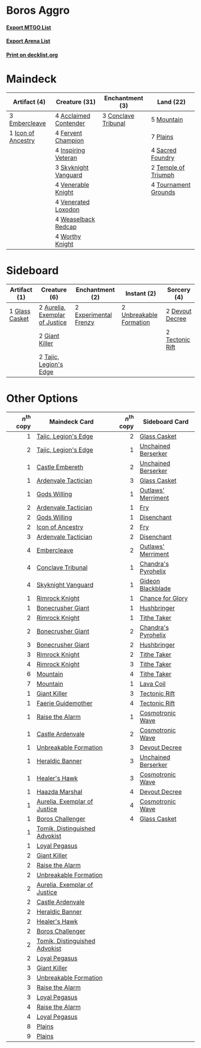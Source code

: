 # Boros Aggro

#### [Export MTGO List](../collection/Boros%20Aggro/Boros%20Aggro.txt)
#### [Export Arena List](../collection/Boros%20Aggro/Boros%20Aggro_arena.txt)
#### [Print on decklist.org](http://decklist.org/?deckmain=4%09Acclaimed%20Contender%0A3%09Conclave%20Tribunal%0A3%09Embercleave%0A4%09Fervent%20Champion%0A1%09Icon%20of%20Ancestry%0A4%09Inspiring%20Veteran%0A5%09Mountain%0A7%09Plains%0A4%09Sacred%20Foundry%0A3%09Skyknight%20Vanguard%0A2%09Temple%20of%20Triumph%0A4%09Tournament%20Grounds%0A4%09Venerable%20Knight%0A4%09Venerated%20Loxodon%0A4%09Weaselback%20Redcap%0A4%09Worthy%20Knight&deckside=2%09Aurelia,%20Exemplar%20of%20Justice%0A2%09Devout%20Decree%0A2%09Experimental%20Frenzy%0A2%09Giant%20Killer%0A1%09Glass%20Casket%0A2%09Tajic,%20Legion's%20Edge%0A2%09Tectonic%20Rift%0A2%09Unbreakable%20Formation)
# Maindeck

|                                        Artifact (4)                                         |                                         Creature (31)                                          |                                       Enchantment (3)                                        |                                           Land (22)                                           |
|---------------------------------------------------------------------------------------------|------------------------------------------------------------------------------------------------|----------------------------------------------------------------------------------------------|-----------------------------------------------------------------------------------------------|
|3 [Embercleave](http://gatherer.wizards.com/Pages/Card/Details.aspx?multiverseid=473082)     |4 [Acclaimed Contender](http://gatherer.wizards.com/Pages/Card/Details.aspx?multiverseid=472963)|3 [Conclave Tribunal](http://gatherer.wizards.com/Pages/Card/Details.aspx?multiverseid=452756)|5 [Mountain](http://gatherer.wizards.com/Pages/Card/Details.aspx?multiverseid=439859)          |
|1 [Icon of Ancestry](http://gatherer.wizards.com/Pages/Card/Details.aspx?multiverseid=466983)|4 [Fervent Champion](http://gatherer.wizards.com/Pages/Card/Details.aspx?multiverseid=473086)   |                                                                                              |7 [Plains](http://gatherer.wizards.com/Pages/Card/Details.aspx?multiverseid=439856)            |
|                                                                                             |4 [Inspiring Veteran](http://gatherer.wizards.com/Pages/Card/Details.aspx?multiverseid=473156)  |                                                                                              |4 [Sacred Foundry](http://gatherer.wizards.com/Pages/Card/Details.aspx?multiverseid=405106)    |
|                                                                                             |3 [Skyknight Vanguard](http://gatherer.wizards.com/Pages/Card/Details.aspx?multiverseid=466972) |                                                                                              |2 [Temple of Triumph](http://gatherer.wizards.com/Pages/Card/Details.aspx?multiverseid=373560) |
|                                                                                             |4 [Venerable Knight](http://gatherer.wizards.com/Pages/Card/Details.aspx?multiverseid=472997)   |                                                                                              |4 [Tournament Grounds](http://gatherer.wizards.com/Pages/Card/Details.aspx?multiverseid=473210)|
|                                                                                             |4 [Venerated Loxodon](http://gatherer.wizards.com/Pages/Card/Details.aspx?multiverseid=452780)  |                                                                                              |                                                                                               |
|                                                                                             |4 [Weaselback Redcap](http://gatherer.wizards.com/Pages/Card/Details.aspx?multiverseid=473110)  |                                                                                              |                                                                                               |
|                                                                                             |4 [Worthy Knight](http://gatherer.wizards.com/Pages/Card/Details.aspx?multiverseid=472998)      |                                                                                              |                                                                                               |


# Sideboard

|                                      Artifact (1)                                       |                                              Creature (6)                                               |                                        Enchantment (2)                                         |                                           Instant (2)                                            |                                       Sorcery (4)                                        |
|-----------------------------------------------------------------------------------------|---------------------------------------------------------------------------------------------------------|------------------------------------------------------------------------------------------------|--------------------------------------------------------------------------------------------------|------------------------------------------------------------------------------------------|
|1 [Glass Casket](http://gatherer.wizards.com/Pages/Card/Details.aspx?multiverseid=472977)|2 [Aurelia, Exemplar of Justice](http://gatherer.wizards.com/Pages/Card/Details.aspx?multiverseid=452903)|2 [Experimental Frenzy](http://gatherer.wizards.com/Pages/Card/Details.aspx?multiverseid=452849)|2 [Unbreakable Formation](http://gatherer.wizards.com/Pages/Card/Details.aspx?multiverseid=457173)|2 [Devout Decree](http://gatherer.wizards.com/Pages/Card/Details.aspx?multiverseid=466767)|
|                                                                                         |2 [Giant Killer](http://gatherer.wizards.com/Pages/Card/Details.aspx?multiverseid=472976)                |                                                                                                |                                                                                                  |2 [Tectonic Rift](http://gatherer.wizards.com/Pages/Card/Details.aspx?multiverseid=234568)|
|                                                                                         |2 [Tajic, Legion's Edge](http://gatherer.wizards.com/Pages/Card/Details.aspx?multiverseid=452954)        |                                                                                                |                                                                                                  |                                                                                          |


# Other Options

|*n*<sup>th</sup> copy|                                             Maindeck Card                                              |*n*<sup>th</sup> copy|                                        Sideboard Card                                        |
|--------------------:|--------------------------------------------------------------------------------------------------------|--------------------:|----------------------------------------------------------------------------------------------|
|                    1|[Tajic, Legion's Edge](http://gatherer.wizards.com/Pages/Card/Details.aspx?multiverseid=452954)         |                    2|[Glass Casket](http://gatherer.wizards.com/Pages/Card/Details.aspx?multiverseid=472977)       |
|                    2|[Tajic, Legion's Edge](http://gatherer.wizards.com/Pages/Card/Details.aspx?multiverseid=452954)         |                    1|[Unchained Berserker](http://gatherer.wizards.com/Pages/Card/Details.aspx?multiverseid=466918)|
|                    1|[Castle Embereth](http://gatherer.wizards.com/Pages/Card/Details.aspx?multiverseid=473201)              |                    2|[Unchained Berserker](http://gatherer.wizards.com/Pages/Card/Details.aspx?multiverseid=466918)|
|                    1|[Ardenvale Tactician](http://gatherer.wizards.com/Pages/Card/Details.aspx?multiverseid=472967)          |                    3|[Glass Casket](http://gatherer.wizards.com/Pages/Card/Details.aspx?multiverseid=472977)       |
|                    1|[Gods Willing](http://gatherer.wizards.com/Pages/Card/Details.aspx?multiverseid=442005)                 |                    1|[Outlaws' Merriment](http://gatherer.wizards.com/Pages/Card/Details.aspx?multiverseid=473160) |
|                    2|[Ardenvale Tactician](http://gatherer.wizards.com/Pages/Card/Details.aspx?multiverseid=472967)          |                    1|[Fry](http://gatherer.wizards.com/Pages/Card/Details.aspx?multiverseid=466894)                |
|                    2|[Gods Willing](http://gatherer.wizards.com/Pages/Card/Details.aspx?multiverseid=442005)                 |                    1|[Disenchant](http://gatherer.wizards.com/Pages/Card/Details.aspx?multiverseid=847)            |
|                    2|[Icon of Ancestry](http://gatherer.wizards.com/Pages/Card/Details.aspx?multiverseid=466983)             |                    2|[Fry](http://gatherer.wizards.com/Pages/Card/Details.aspx?multiverseid=466894)                |
|                    3|[Ardenvale Tactician](http://gatherer.wizards.com/Pages/Card/Details.aspx?multiverseid=472967)          |                    2|[Disenchant](http://gatherer.wizards.com/Pages/Card/Details.aspx?multiverseid=847)            |
|                    4|[Embercleave](http://gatherer.wizards.com/Pages/Card/Details.aspx?multiverseid=473082)                  |                    2|[Outlaws' Merriment](http://gatherer.wizards.com/Pages/Card/Details.aspx?multiverseid=473160) |
|                    4|[Conclave Tribunal](http://gatherer.wizards.com/Pages/Card/Details.aspx?multiverseid=452756)            |                    1|[Chandra's Pyrohelix](http://gatherer.wizards.com/Pages/Card/Details.aspx?multiverseid=417684)|
|                    4|[Skyknight Vanguard](http://gatherer.wizards.com/Pages/Card/Details.aspx?multiverseid=466972)           |                    1|[Gideon Blackblade](http://gatherer.wizards.com/Pages/Card/Details.aspx?multiverseid=463943)  |
|                    1|[Rimrock Knight](http://gatherer.wizards.com/Pages/Card/Details.aspx?multiverseid=473099)               |                    1|[Chance for Glory](http://gatherer.wizards.com/Pages/Card/Details.aspx?multiverseid=452909)   |
|                    1|[Bonecrusher Giant](http://gatherer.wizards.com/Pages/Card/Details.aspx?multiverseid=473077)            |                    1|[Hushbringer](http://gatherer.wizards.com/Pages/Card/Details.aspx?multiverseid=472980)        |
|                    2|[Rimrock Knight](http://gatherer.wizards.com/Pages/Card/Details.aspx?multiverseid=473099)               |                    1|[Tithe Taker](http://gatherer.wizards.com/Pages/Card/Details.aspx?multiverseid=457171)        |
|                    2|[Bonecrusher Giant](http://gatherer.wizards.com/Pages/Card/Details.aspx?multiverseid=473077)            |                    2|[Chandra's Pyrohelix](http://gatherer.wizards.com/Pages/Card/Details.aspx?multiverseid=417684)|
|                    3|[Bonecrusher Giant](http://gatherer.wizards.com/Pages/Card/Details.aspx?multiverseid=473077)            |                    2|[Hushbringer](http://gatherer.wizards.com/Pages/Card/Details.aspx?multiverseid=472980)        |
|                    3|[Rimrock Knight](http://gatherer.wizards.com/Pages/Card/Details.aspx?multiverseid=473099)               |                    2|[Tithe Taker](http://gatherer.wizards.com/Pages/Card/Details.aspx?multiverseid=457171)        |
|                    4|[Rimrock Knight](http://gatherer.wizards.com/Pages/Card/Details.aspx?multiverseid=473099)               |                    3|[Tithe Taker](http://gatherer.wizards.com/Pages/Card/Details.aspx?multiverseid=457171)        |
|                    6|[Mountain](http://gatherer.wizards.com/Pages/Card/Details.aspx?multiverseid=439859)                     |                    4|[Tithe Taker](http://gatherer.wizards.com/Pages/Card/Details.aspx?multiverseid=457171)        |
|                    7|[Mountain](http://gatherer.wizards.com/Pages/Card/Details.aspx?multiverseid=439859)                     |                    1|[Lava Coil](http://gatherer.wizards.com/Pages/Card/Details.aspx?multiverseid=452858)          |
|                    1|[Giant Killer](http://gatherer.wizards.com/Pages/Card/Details.aspx?multiverseid=472976)                 |                    3|[Tectonic Rift](http://gatherer.wizards.com/Pages/Card/Details.aspx?multiverseid=234568)      |
|                    1|[Faerie Guidemother](http://gatherer.wizards.com/Pages/Card/Details.aspx?multiverseid=472973)           |                    4|[Tectonic Rift](http://gatherer.wizards.com/Pages/Card/Details.aspx?multiverseid=234568)      |
|                    1|[Raise the Alarm](http://gatherer.wizards.com/Pages/Card/Details.aspx?multiverseid=416853)              |                    1|[Cosmotronic Wave](http://gatherer.wizards.com/Pages/Card/Details.aspx?multiverseid=452845)   |
|                    1|[Castle Ardenvale](http://gatherer.wizards.com/Pages/Card/Details.aspx?multiverseid=473200)             |                    2|[Cosmotronic Wave](http://gatherer.wizards.com/Pages/Card/Details.aspx?multiverseid=452845)   |
|                    1|[Unbreakable Formation](http://gatherer.wizards.com/Pages/Card/Details.aspx?multiverseid=457173)        |                    3|[Devout Decree](http://gatherer.wizards.com/Pages/Card/Details.aspx?multiverseid=466767)      |
|                    1|[Heraldic Banner](http://gatherer.wizards.com/Pages/Card/Details.aspx?multiverseid=473184)              |                    3|[Unchained Berserker](http://gatherer.wizards.com/Pages/Card/Details.aspx?multiverseid=466918)|
|                    1|[Healer's Hawk](http://gatherer.wizards.com/Pages/Card/Details.aspx?multiverseid=452764)                |                    3|[Cosmotronic Wave](http://gatherer.wizards.com/Pages/Card/Details.aspx?multiverseid=452845)   |
|                    1|[Haazda Marshal](http://gatherer.wizards.com/Pages/Card/Details.aspx?multiverseid=452763)               |                    4|[Devout Decree](http://gatherer.wizards.com/Pages/Card/Details.aspx?multiverseid=466767)      |
|                    1|[Aurelia, Exemplar of Justice](http://gatherer.wizards.com/Pages/Card/Details.aspx?multiverseid=452903) |                    4|[Cosmotronic Wave](http://gatherer.wizards.com/Pages/Card/Details.aspx?multiverseid=452845)   |
|                    1|[Boros Challenger](http://gatherer.wizards.com/Pages/Card/Details.aspx?multiverseid=452906)             |                    4|[Glass Casket](http://gatherer.wizards.com/Pages/Card/Details.aspx?multiverseid=472977)       |
|                    1|[Tomik, Distinguished Advokist](http://gatherer.wizards.com/Pages/Card/Details.aspx?multiverseid=460961)|                     |                                                                                              |
|                    1|[Loyal Pegasus](http://gatherer.wizards.com/Pages/Card/Details.aspx?multiverseid=446065)                |                     |                                                                                              |
|                    2|[Giant Killer](http://gatherer.wizards.com/Pages/Card/Details.aspx?multiverseid=472976)                 |                     |                                                                                              |
|                    2|[Raise the Alarm](http://gatherer.wizards.com/Pages/Card/Details.aspx?multiverseid=416853)              |                     |                                                                                              |
|                    2|[Unbreakable Formation](http://gatherer.wizards.com/Pages/Card/Details.aspx?multiverseid=457173)        |                     |                                                                                              |
|                    2|[Aurelia, Exemplar of Justice](http://gatherer.wizards.com/Pages/Card/Details.aspx?multiverseid=452903) |                     |                                                                                              |
|                    2|[Castle Ardenvale](http://gatherer.wizards.com/Pages/Card/Details.aspx?multiverseid=473200)             |                     |                                                                                              |
|                    2|[Heraldic Banner](http://gatherer.wizards.com/Pages/Card/Details.aspx?multiverseid=473184)              |                     |                                                                                              |
|                    2|[Healer's Hawk](http://gatherer.wizards.com/Pages/Card/Details.aspx?multiverseid=452764)                |                     |                                                                                              |
|                    2|[Boros Challenger](http://gatherer.wizards.com/Pages/Card/Details.aspx?multiverseid=452906)             |                     |                                                                                              |
|                    2|[Tomik, Distinguished Advokist](http://gatherer.wizards.com/Pages/Card/Details.aspx?multiverseid=460961)|                     |                                                                                              |
|                    2|[Loyal Pegasus](http://gatherer.wizards.com/Pages/Card/Details.aspx?multiverseid=446065)                |                     |                                                                                              |
|                    3|[Giant Killer](http://gatherer.wizards.com/Pages/Card/Details.aspx?multiverseid=472976)                 |                     |                                                                                              |
|                    3|[Unbreakable Formation](http://gatherer.wizards.com/Pages/Card/Details.aspx?multiverseid=457173)        |                     |                                                                                              |
|                    3|[Raise the Alarm](http://gatherer.wizards.com/Pages/Card/Details.aspx?multiverseid=416853)              |                     |                                                                                              |
|                    3|[Loyal Pegasus](http://gatherer.wizards.com/Pages/Card/Details.aspx?multiverseid=446065)                |                     |                                                                                              |
|                    4|[Raise the Alarm](http://gatherer.wizards.com/Pages/Card/Details.aspx?multiverseid=416853)              |                     |                                                                                              |
|                    4|[Loyal Pegasus](http://gatherer.wizards.com/Pages/Card/Details.aspx?multiverseid=446065)                |                     |                                                                                              |
|                    8|[Plains](http://gatherer.wizards.com/Pages/Card/Details.aspx?multiverseid=439856)                       |                     |                                                                                              |
|                    9|[Plains](http://gatherer.wizards.com/Pages/Card/Details.aspx?multiverseid=439856)                       |                     |                                                                                              |

